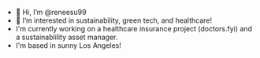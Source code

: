 - 👋 Hi, I’m @reneesu99
- 👀 I’m interested in sustainability, green tech, and healthcare!
- I'm currently working on a healthcare insurance project (doctors.fyi) and a sustainablility asset manager.
- I'm based in sunny Los Angeles!
<!---
reneesu99/reneesu99 is a ✨ special ✨ repository because its `README.md` (this file) appears on your GitHub profile.
You can click the Preview link to take a look at your changes.
--->
